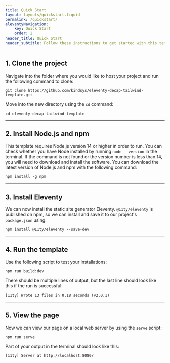 ```yaml
---
title: Quick Start
layout: layouts/quickstart.liquid
permalink: /quickstart/
eleventyNavigation:
    key: Quick Start
    order: 2
header_title: Quick Start
header_subtitle: Follow these instructions to get started with this template
---
```


## 1. Clone the project

Navigate into the folder where you would like to host your project and run the following
command to clone:

`git clone https://github.com/kindsys/eleventy-decap-tailwind-template.git`

Move into the new directory using the `cd` command:

`cd eleventy-decap-tailwind-template`

---

## 2. Install Node.js and npm

This template requires Node.js version 14 or higher in order to run. You can check whether you have Node installed by running `node --version`
in the terminal. If the command is not found or the version number is less than 14, you will need to download and install the software. You can
download the latest version of Node.js and npm with the following command:

`npm install -g npm`

---

## 3. Install Eleventy

We can now install the static site generator Eleventy. `@11ty/eleventy` is published on npm, so we can install and save it
to our project's `package.json` using:

`npm install @11ty/eleventy --save-dev`

---

## 4. Run the template

Use the following script to test your installations:

`npm run build:dev`

There should be multiple lines of output, but the last line should look like this if the run is successful:

`[11ty] Wrote 13 files in 0.18 seconds (v2.0.1)`

---

## 5. View the page

Now we can view our page on a local web server by using the `serve` script:

`npm run serve`

Part of your output in the terminal should look like this:

`[11ty] Server at http://localhost:8080/`
